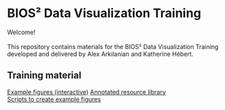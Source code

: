 # BIOS² Data Visualization Training

Welcome!<br><br>
This repository contains materials for the BIOS² Data Visualization Training developed and delivered by Alex Arkilanian and Katherine Hébert.

## Training material

[Example figures (interactive)](https://katherinehebert.github.io/BIOS2_DataViz/)
[Annotated resource library](https://github.com/katherinehebert/BIOS2_DataViz/tree/master/docs)<br>
[Scripts to create example figures](https://github.com/katherinehebert/BIOS2_DataViz/tree/master/scripts)<br>
